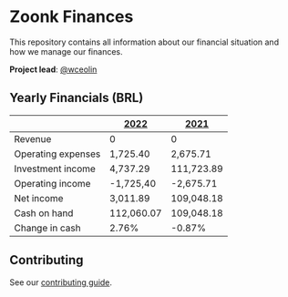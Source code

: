 # Zoonk Finances

This repository contains all information about our financial situation and how we manage our finances.

**Project lead**: [@wceolin](https://github.com/wceolin)

## Yearly Financials (BRL)

| |[2022](./financials/2022)|[2021](./financials/2021)|
|-|-|-|
|Revenue|0|0|
|Operating expenses|1,725.40|2,675.71|
|Investment income|4,737.29|111,723.89|
|Operating income|-1,725,40|-2,675.71|
|Net income|3,011.89|109,048.18|
|Cash on hand|112,060.07|109,048.18|
|Change in cash|2.76%|-0.87%|

## Contributing

See our [contributing guide](https://github.com/zoonk/handbook/blob/main/CONTRIBUTING.md).
